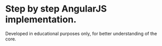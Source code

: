 Step by step AngularJS implementation.
====================================

Developed in educational purposes only,
for better understanding of the core.
